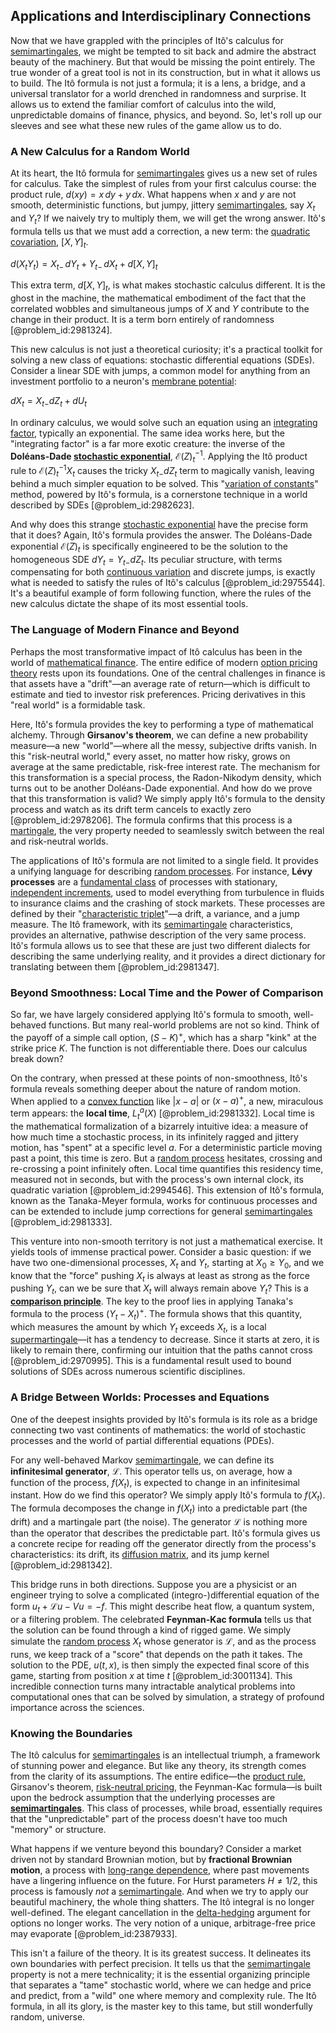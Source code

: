 ## Applications and Interdisciplinary Connections

Now that we have grappled with the principles of Itô's calculus for [semimartingales](@article_id:183996), we might be tempted to sit back and admire the abstract beauty of the machinery. But that would be missing the point entirely. The true wonder of a great tool is not in its construction, but in what it allows us to build. The Itô formula is not just a formula; it is a lens, a bridge, and a universal translator for a world drenched in randomness and surprise. It allows us to extend the familiar comfort of calculus into the wild, unpredictable domains of finance, physics, and beyond. So, let's roll up our sleeves and see what these new rules of the game allow us to do.

### A New Calculus for a Random World

At its heart, the Itô formula for [semimartingales](@article_id:183996) gives us a new set of rules for calculus. Take the simplest of rules from your first calculus course: the product rule, $d(xy) = x\,dy + y\,dx$. What happens when $x$ and $y$ are not smooth, deterministic functions, but jumpy, jittery [semimartingales](@article_id:183996), say $X_t$ and $Y_t$? If we naively try to multiply them, we will get the wrong answer. Itô's formula tells us that we must add a correction, a new term: the [quadratic covariation](@article_id:179661), $[X, Y]_t$.

$d(X_t Y_t) = X_{t-}\, dY_t + Y_{t-}\, dX_t + d[X, Y]_t$

This extra term, $d[X, Y]_t$, is what makes stochastic calculus different. It is the ghost in the machine, the mathematical embodiment of the fact that the correlated wobbles and simultaneous jumps of $X$ and $Y$ contribute to the change in their product. It is a term born entirely of randomness [@problem_id:2981324].

This new calculus is not just a theoretical curiosity; it's a practical toolkit for solving a new class of equations: stochastic differential equations (SDEs). Consider a linear SDE with jumps, a common model for anything from an investment portfolio to a neuron's [membrane potential](@article_id:150502):

$dX_t = X_{t-} dZ_t + dU_t$

In ordinary calculus, we would solve such an equation using an [integrating factor](@article_id:272660), typically an exponential. The same idea works here, but the "integrating factor" is a far more exotic creature: the inverse of the **Doléans-Dade [stochastic exponential](@article_id:197204)**, $\mathcal{E}(Z)_t^{-1}$. Applying the Itô product rule to $\mathcal{E}(Z)_t^{-1} X_t$ causes the tricky $X_{t-} dZ_t$ term to magically vanish, leaving behind a much simpler equation to be solved. This "[variation of constants](@article_id:195899)" method, powered by Itô's formula, is a cornerstone technique in a world described by SDEs [@problem_id:2982623].

And why does this strange [stochastic exponential](@article_id:197204) have the precise form that it does? Again, Itô's formula provides the answer. The Doléans-Dade exponential $\mathcal{E}(Z)_t$ is specifically engineered to be the solution to the homogeneous SDE $dY_t = Y_{t-} dZ_t$. Its peculiar structure, with terms compensating for both [continuous variation](@article_id:270711) and discrete jumps, is exactly what is needed to satisfy the rules of Itô's calculus [@problem_id:2975544]. It's a beautiful example of form following function, where the rules of the new calculus dictate the shape of its most essential tools.

### The Language of Modern Finance and Beyond

Perhaps the most transformative impact of Itô calculus has been in the world of [mathematical finance](@article_id:186580). The entire edifice of modern [option pricing theory](@article_id:145285) rests upon its foundations. One of the central challenges in finance is that assets have a "drift"—an average rate of return—which is difficult to estimate and tied to investor risk preferences. Pricing derivatives in this "real world" is a formidable task.

Here, Itô's formula provides the key to performing a type of mathematical alchemy. Through **Girsanov's theorem**, we can define a new probability measure—a new "world"—where all the messy, subjective drifts vanish. In this "risk-neutral world," every asset, no matter how risky, grows on average at the same predictable, risk-free interest rate. The mechanism for this transformation is a special process, the Radon-Nikodym density, which turns out to be another Doléans-Dade exponential. And how do we prove that this transformation is valid? We simply apply Itô's formula to the density process and watch as its drift term cancels to exactly zero [@problem_id:2978206]. The formula confirms that this process is a [martingale](@article_id:145542), the very property needed to seamlessly switch between the real and risk-neutral worlds.

The applications of Itô's formula are not limited to a single field. It provides a unifying language for describing [random processes](@article_id:267993). For instance, **Lévy processes** are a [fundamental class](@article_id:157841) of processes with stationary, [independent increments](@article_id:261669), used to model everything from turbulence in fluids to insurance claims and the crashing of stock markets. These processes are defined by their "[characteristic triplet](@article_id:635443)"—a drift, a variance, and a jump measure. The Itô framework, with its [semimartingale](@article_id:187944) characteristics, provides an alternative, pathwise description of the very same process. Itô's formula allows us to see that these are just two different dialects for describing the same underlying reality, and it provides a direct dictionary for translating between them [@problem_id:2981347].

### Beyond Smoothness: Local Time and the Power of Comparison

So far, we have largely considered applying Itô's formula to smooth, well-behaved functions. But many real-world problems are not so kind. Think of the payoff of a simple call option, $(S-K)^+$, which has a sharp "kink" at the strike price $K$. The function is not differentiable there. Does our calculus break down?

On the contrary, when pressed at these points of non-smoothness, Itô's formula reveals something deeper about the nature of random motion. When applied to a [convex function](@article_id:142697) like $|x-a|$ or $(x-a)^+$, a new, miraculous term appears: the **local time**, $L_t^a(X)$ [@problem_id:2981332]. Local time is the mathematical formalization of a bizarrely intuitive idea: a measure of how much time a stochastic process, in its infinitely ragged and jittery motion, has "spent" at a specific level $a$. For a deterministic particle moving past a point, this time is zero. But a [random process](@article_id:269111) hesitates, crossing and re-crossing a point infinitely often. Local time quantifies this residency time, measured not in seconds, but with the process's own internal clock, its quadratic variation [@problem_id:2994546]. This extension of Itô's formula, known as the Tanaka-Meyer formula, works for continuous processes and can be extended to include jump corrections for general [semimartingales](@article_id:183996) [@problem_id:2981333].

This venture into non-smooth territory is not just a mathematical exercise. It yields tools of immense practical power. Consider a basic question: if we have two one-dimensional processes, $X_t$ and $Y_t$, starting at $X_0 \ge Y_0$, and we know that the "force" pushing $X_t$ is always at least as strong as the force pushing $Y_t$, can we be sure that $X_t$ will always remain above $Y_t$? This is a **[comparison principle](@article_id:165069)**. The key to the proof lies in applying Tanaka's formula to the process $(Y_t - X_t)^+$. The formula shows that this quantity, which measures the amount by which $Y_t$ exceeds $X_t$, is a local [supermartingale](@article_id:271010)—it has a tendency to decrease. Since it starts at zero, it is likely to remain there, confirming our intuition that the paths cannot cross [@problem_id:2970995]. This is a fundamental result used to bound solutions of SDEs across numerous scientific disciplines.

### A Bridge Between Worlds: Processes and Equations

One of the deepest insights provided by Itô's formula is its role as a bridge connecting two vast continents of mathematics: the world of stochastic processes and the world of partial differential equations (PDEs).

For any well-behaved Markov [semimartingale](@article_id:187944), we can define its **infinitesimal generator**, $\mathcal{L}$. This operator tells us, on average, how a function of the process, $f(X_t)$, is expected to change in an infinitesimal instant. How do we find this operator? We simply apply Itô's formula to $f(X_t)$. The formula decomposes the change in $f(X_t)$ into a predictable part (the drift) and a martingale part (the noise). The generator $\mathcal{L}$ is nothing more than the operator that describes the predictable part. Itô's formula gives us a concrete recipe for reading off the generator directly from the process's characteristics: its drift, its [diffusion matrix](@article_id:182471), and its jump kernel [@problem_id:2981342].

This bridge runs in both directions. Suppose you are a physicist or an engineer trying to solve a complicated (integro-)differential equation of the form $u_t + \mathcal{L}u - V u = -f$. This might describe heat flow, a quantum system, or a filtering problem. The celebrated **Feynman-Kac formula** tells us that the solution can be found through a kind of rigged game. We simply simulate the [random process](@article_id:269111) $X_t$ whose generator is $\mathcal{L}$, and as the process runs, we keep track of a "score" that depends on the path it takes. The solution to the PDE, $u(t,x)$, is then simply the expected final score of this game, starting from position $x$ at time $t$ [@problem_id:3001134]. This incredible connection turns many intractable analytical problems into computational ones that can be solved by simulation, a strategy of profound importance across the sciences.

### Knowing the Boundaries

The Itô calculus for [semimartingales](@article_id:183996) is an intellectual triumph, a framework of stunning power and elegance. But like any theory, its strength comes from the clarity of its assumptions. The entire edifice—the [product rule](@article_id:143930), Girsanov's theorem, [risk-neutral pricing](@article_id:143678), the Feynman-Kac formula—is built upon the bedrock assumption that the underlying processes are **[semimartingales](@article_id:183996)**. This class of processes, while broad, essentially requires that the "unpredictable" part of the process doesn't have too much "memory" or structure.

What happens if we venture beyond this boundary? Consider a market driven not by standard Brownian motion, but by **fractional Brownian motion**, a process with [long-range dependence](@article_id:263470), where past movements have a lingering influence on the future. For Hurst parameters $H \neq 1/2$, this process is famously *not* a [semimartingale](@article_id:187944). And when we try to apply our beautiful machinery, the whole thing shatters. The Itô integral is no longer well-defined. The elegant cancellation in the [delta-hedging](@article_id:137317) argument for options no longer works. The very notion of a unique, arbitrage-free price may evaporate [@problem_id:2387933].

This isn't a failure of the theory. It is its greatest success. It delineates its own boundaries with perfect precision. It tells us that the [semimartingale](@article_id:187944) property is not a mere technicality; it is the essential organizing principle that separates a "tame" stochastic world, where we can hedge and price and predict, from a "wild" one where memory and complexity rule. The Itô formula, in all its glory, is the master key to this tame, but still wonderfully random, universe.